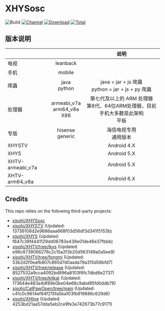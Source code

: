 # XHYSosc

![Build](https://shields.io/github/actions/workflow/status/xisohi/XHYSosc/test.yml?branch=master&logo=github&label=Build)
[![Channel](https://img.shields.io/badge/Follow-Gitee-blue.svg?logo=Gitee)](https://gitee.com/xisohi/XHYSosc/releases)
[![Download](https://img.shields.io/github/v/release/xisohi/XHYSosc?color=orange&logoColor=orange&label=Download&logo=DocuSign)](https://github.com/xisohi/XHYSosc/releases/latest) 
[![Total](https://shields.io/github/downloads/xisohi/XHYSosc/total?logo=Bookmeter&label=Counts&logoColor=yellow&color=yellow)](https://github.com/xisohi/XHYSosc/releases)

## 版本说明


|                  |                                   |                          说明                           |
|------------------|:---------------------------------:|:-----------------------------------------------------:|
|        电视        |             leanback              |                                                       |
|        手机        |              mobile               |                                                       |
|        爬蟲        |          java<br/>python          | java = jar + js 爬蟲     <br/>python = jar + js + py 爬蟲 |
|       处理器        | armeabi_v7a<br/>arm64_v8a<br/>X86 | 第七代及以上的 ARM 处理器<br/>第8代、64位ARM处理器，目前手机大多数是此架构<br/>平板  |
|        专版        |        hisense<br/>generic        |                    海信电视专用<br/>通用版本                    |
|      XHYSTV      |                                   |                      Android 4.X                      |
|       XHYS       |                                   |                      Android 5.X                      |
| XHTV-armeabi_v7a |                                   |                      Android 5.X                      |
|  XHTV-arm64_v8a  |                                   |                      Android 6.X                      |

## Credits
This repo relies on the following third-party projects:
- [xisohi/XHYSosc](https://github.com/xisohi/XHYSosc)
- [xisohi/XHYSTV](https://github.com/xisohi/XHYSTV) (Updated: 13736106d2e9686aaa668f03d56df3d341f5153b)
- [xisohi/XHYS](https://github.com/xisohi/XHYS) (Updated: f647c39f4441129dd06783e439e01de46e37fbbb)
- [xisohi/XHTV/tree/lkys](https://github.com/xisohi/XHTV/tree/lkys) (Updated: e96c8739066276c2c15a2f3b20d563149a0a5ee9)
- [xisohi/XHTV/tree/fongmi](https://github.com/xisohi/XHTV/tree/fongmi) (Updated: 53b2d2f0eafb807c865d7d0aada79a315d56bfd7)
- [xisohi/XHTV/tree/release](https://github.com/xisohi/XHTV/tree/release) (Updated: 8527532a9cca4092bd996a8103f6fc7dbd6e2737)
- [xisohi/XHTV/tree/kitkat](https://github.com/xisohi/XHTV/tree/kitkat) (Updated: 173644e483a4df89e0be04e68c9abd85fd0ddb79)
- [xisohi/CatPawOpen/tree/main](https://github.com/xisohi/CatPawOpen/tree/main) (Updated: c41c0c9614ef84f215fa5ba103fb919886c629d6)
- [xisohi/XHlive](https://github.com/xisohi/XHlive) (Updated: 4253bd21aa57dda5eb2ce9fe3e742673b77c9171)

